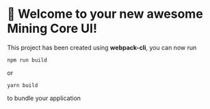 # 🚀 Welcome to your new awesome Mining Core UI!

This project has been created using **webpack-cli**, you can now run

```
npm run build
```

or

```
yarn build
```

to bundle your application
